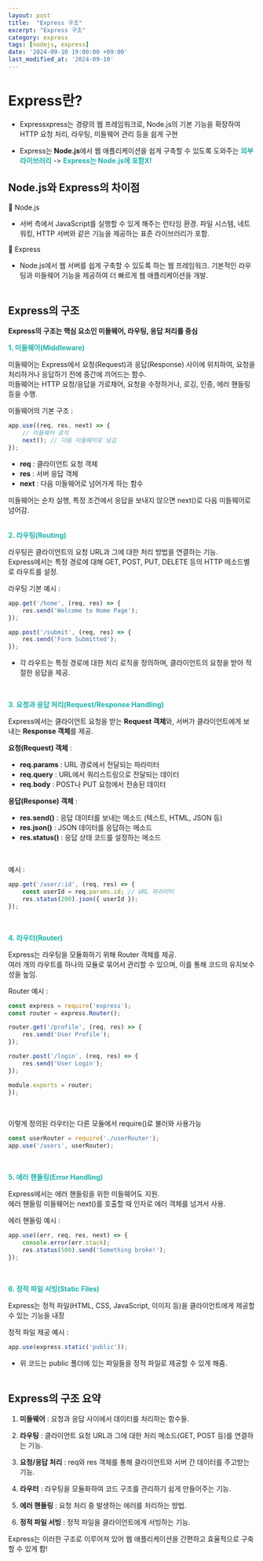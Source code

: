 ```yaml
---
layout: post
title:  "Express 구조"
excerpt: "Express 구조"
category: express
tags: [nodejs, express]
date: '2024-09-10 19:00:00 +09:00'
last_modified_at: '2024-09-10'
---
```


# Express란?
- Expressxpress는 경량의 웹 프레임워크로, Node.js의 기본 기능을 확장하여 HTTP 요청 처리, 라우팅, 미들웨어 관리 등을 쉽게 구현<br>

- Express는 **Node.js**에서 웹 애플리케이션을 쉽게 구축할 수 있도록 도와주는 <span style="color:lightseagreen">**외부 라이브러리**</span> -> <span style="color:lightseagreen">**Express는 Node.js에 포함X!**</span><br>

## Node.js와 Express의 차이점

💫 Node.js<br>

- 서버 측에서 JavaScript를 실행할 수 있게 해주는 런타임 환경. 파일 시스템, 네트워킹, HTTP 서버와 같은 기능을 제공하는 표준 라이브러리가 포함.<br>

💫 Express<br>

- Node.js에서 웹 서버를 쉽게 구축할 수 있도록 하는 웹 프레임워크. 기본적인 라우팅과 미들웨어 기능을 제공하여 더 빠르게 웹 애플리케이션을 개발.<br><br/>

## Express의 구조

**Express의 구조는 핵심 요소인 미들웨어, 라우팅, 응답 처리를 중심**<br>

<span style="color:lightseagreen">**1. 미들웨어(Middleware)**</span><br>

미들웨어는 Express에서 요청(Request)과 응답(Response) 사이에 위치하여, 요청을 처리하거나 응답하기 전에 중간에 끼어드는 함수.<br>
미들웨어는 HTTP 요청/응답을 가로채어, 요청을 수정하거나, 로깅, 인증, 에러 핸들링 등을 수행.<br>

미들웨어의 기본 구조 : <br>
```javascript
app.use((req, res, next) => {
    // 미들웨어 로직
    next(); // 다음 미들웨어로 넘김
});
```
- **req** : 클라이언트 요청 객체<br>
- **res** : 서버 응답 객체<br>
- **next** : 다음 미들웨어로 넘어가게 하는 함수<br>

미들웨어는 순차 실행, 특정 조건에서 응답을 보내지 않으면 next()로 다음 미들웨어로 넘어감.<br>
<br>

<span style="color:lightseagreen">**2. 라우팅(Routing)**</span><br>

라우팅은 클라이언트의 요청 URL과 그에 대한 처리 방법을 연결하는 기능.<br>
Express에서는 특정 경로에 대해 GET, POST, PUT, DELETE 등의 HTTP 메소드별로 라우트를 설정.<br>

라우팅 기본 예시 : <br>
```javascript
app.get('/home', (req, res) => {
    res.send('Welcome to Home Page');
});

app.post('/submit', (req, res) => {
    res.send('Form Submitted');
});
```
- 각 라우트는 특정 경로에 대한 처리 로직을 정의하며, 클라이언트의 요청을 받아 적절한 응답을 제공.<br>
<br>

<span style="color:lightseagreen">**3. 요청과 응답 처리(Request/Response Handling)**</span><br>

Express에서는 클라이언트 요청을 받는 **Request 객체**와, 서버가 클라이언트에게 보내는 **Response 객체**를 제공.<br>

**요청(Request) 객체** :<br>
- **req.params** : URL 경로에서 전달되는 파라미터<br>
- **req.query** : URL에서 쿼리스트링으로 전달되는 데이터<br>
- **req.body** : POST나 PUT 요청에서 전송된 데이터<br>

**응답(Response) 객체** :<br>
- **res.send()** : 응답 데이터를 보내는 메소드 (텍스트, HTML, JSON 등)<br>
- **res.json()** : JSON 데이터를 응답하는 메소드<br>
- **res.status()** : 응답 상태 코드를 설정하는 메소드<br>
<br>

예시 : <br>
```javascript
app.get('/user/:id', (req, res) => {
    const userId = req.params.id; // URL 파라미터
    res.status(200).json({ userId });
});
```
<br>

<span style="color:lightseagreen">**4. 라우터(Router)**</span><br>

Express는 라우팅을 모듈화하기 위해 Router 객체를 제공.<br>
여러 개의 라우트를 하나의 모듈로 묶어서 관리할 수 있으며, 이를 통해 코드의 유지보수성을 높임.<br>

Router 예시 : <br>
```javascript
const express = require('express');
const router = express.Router();

router.get('/profile', (req, res) => {
    res.send('User Profile');
});

router.post('/login', (req, res) => {
    res.send('User Login');
});

module.exports = router;
});
```
<br>

이렇게 정의된 라우터는 다른 모듈에서 require()로 불러와 사용가능<br>
```javascript
const userRouter = require('./userRouter');
app.use('/users', userRouter);
```
<br>

<span style="color:lightseagreen">**5. 에러 핸들링(Error Handling)**</span><br>

Express에서는 에러 핸들링을 위한 미들웨어도 지원.<br>
에러 핸들링 미들웨어는 next()를 호출할 때 인자로 에러 객체를 넘겨서 사용.<br>

에러 핸들링 예시 : <br>
```javascript
app.use((err, req, res, next) => {
    console.error(err.stack);
    res.status(500).send('Something broke!');
});
```
<br>

<span style="color:lightseagreen">**6. 정적 파일 서빙(Static Files)**</span><br>

Express는 정적 파일(HTML, CSS, JavaScript, 이미지 등)을 클라이언트에게 제공할 수 있는 기능을 내장<br>

정적 파일 제공 예시 : <br>
```javascript
app.use(express.static('public'));
```
- 위 코드는 public 폴더에 있는 파일들을 정적 파일로 제공할 수 있게 해줌.<br><br/>

## Express의 구조 요약

1. **미들웨어** : 요청과 응답 사이에서 데이터를 처리하는 함수들.<br>

2. **라우팅** : 클라이언트 요청 URL과 그에 대한 처리 메소드(GET, POST 등)를 연결하는 기능.<br>

3. **요청/응답 처리** : req와 res 객체를 통해 클라이언트와 서버 간 데이터를 주고받는 기능.<br>

4. **라우터** : 라우팅을 모듈화하여 코드 구조를 관리하기 쉽게 만들어주는 기능.<br>

5. **에러 핸들링** : 요청 처리 중 발생하는 에러를 처리하는 방법.<br>

6. **정적 파일 서빙** : 정적 파일을 클라이언트에게 서빙하는 기능.<br>

Express는 이러한 구조로 이루어져 있어 웹 애플리케이션을 간편하고 효율적으로 구축할 수 있게 함!<br>
